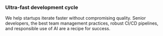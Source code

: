 ### Ultra-fast development cycle

We help startups iterate faster without compromising quality.
Senior developers, the best team management practices, robust
CI/CD pipelines, and responsible use of AI are a recipe for success.
